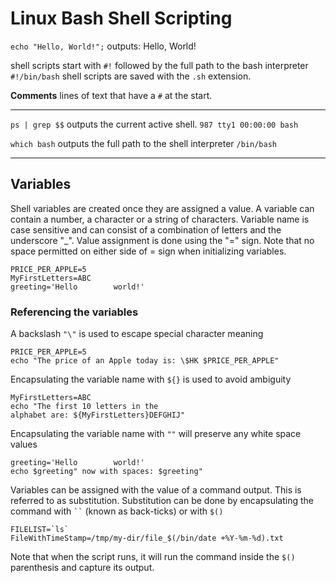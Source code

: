# Linux Bash Shell Scripting

`echo "Hello, World!";`	outputs: Hello, World!

shell scripts start with `#!` followed by the full path to the bash interpreter `#!/bin/bash` shell scripts are saved with the `.sh` extension.
 
**Comments** lines of text that have a `#` at the start.

---
`ps | grep $$` outputs the current active shell. 
`987 tty1 00:00:00 bash`


`which bash` outputs the full path to the shell interpreter `/bin/bash`

---
## Variables 


Shell variables are created once they are assigned a value. A variable can contain a number, a character or a string of characters. Variable name is case sensitive and can consist of a combination of letters and the underscore "_". Value assignment is done using the "=" sign. Note that no space permitted on either side of = sign when initializing variables.

```
PRICE_PER_APPLE=5
MyFirstLetters=ABC
greeting='Hello        world!'
```

### Referencing the variables

A backslash `"\"` is used to escape special character meaning

```
PRICE_PER_APPLE=5
echo "The price of an Apple today is: \$HK $PRICE_PER_APPLE"
```

Encapsulating the variable name with `${}` is used to avoid ambiguity
```
MyFirstLetters=ABC
echo "The first 10 letters in the 
alphabet are: ${MyFirstLetters}DEFGHIJ"
```
Encapsulating the variable name with `""` will preserve any white space values
```
greeting='Hello        world!'
echo $greeting" now with spaces: $greeting"
```
Variables can be assigned with the value of a command output. This is referred to as substitution. Substitution can be done by encapsulating the command with ` `` ` (known as back-ticks) or with `$()`
```
FILELIST=`ls`
FileWithTimeStamp=/tmp/my-dir/file_$(/bin/date +%Y-%m-%d).txt
```
Note that when the script runs, it will run the command inside the `$()` parenthesis and capture its output.

